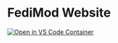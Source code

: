# FediMod Website

[![Open in VS Code Container](https://img.shields.io/static/v1?label=VS+Code&message=Container&logo=visualstudiocode&color=007ACC&logoColor=007ACC&labelColor=2C2C32)](vscode://ms-vscode-remote.remote-containers/cloneInVolume?url=https://github.com/FediMod/FediMod.com)
